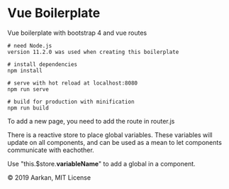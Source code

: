 # Vue Boilerplate
Vue boilerplate with bootstrap 4 
and vue routes


```
# need Node.js
version 11.2.0 was used when creating this boilerplate

# install dependencies
npm install

# serve with hot reload at localhost:8080
npm run serve

# build for production with minification
npm run build
```

To add a new page, you need to add the route in router.js


There is a reactive store to place global variables.
These variables will update on all components, and can be used
as a mean to let components communicate with eachother.

Use "this.$store.**variableName**" to add a global in a component.


© 2019 Aarkan, MIT License
